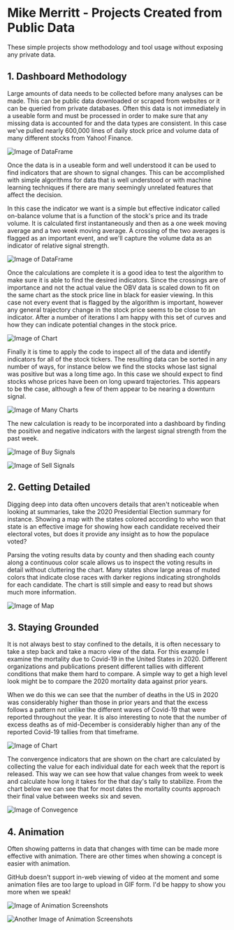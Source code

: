 # Mike Merritt - Projects Created from Public Data

These simple projects show methodology and tool usage without exposing any private data.

## 1. Dashboard Methodology

Large amounts of data needs to be collected before many analyses can be made.  This can be public data downloaded or scraped from websites or it can be queried from private databases.  Often this data is not immediately in a useable form and must be processed in order to make sure that any missing data is accounted for and the data types are consistent.  In this case we've pulled nearly 600,000 lines of daily stock price and volume data of many different stocks from Yahoo! Finance.

![Image of DataFrame](https://michaeljmerritt.github.io/Portfolio/Images/bigdfa.jpg)

Once the data is in a useable form and well understood it can be used to find indicators that are shown to signal changes.  This can be accomplished with simple algorithms for data that is well understood or with machine learning techniques if there are many seemingly unrelated features that affect the decision.

In this case the indicator we want is a simple but effective indicator called on-balance volume that is a function of the stock's price and its trade volume.  It is calculated first instantaneously and then as a one week moving average and a two week moving average.  A crossing of the two averages is flagged as an important event, and we'll capture the volume data as an indicator of relative signal strength.  

![Image of DataFrame](https://michaeljmerritt.github.io/Portfolio/Images/tempdfb.jpg)

Once the calculations are complete it is a good idea to test the algorithm to make sure it is able to find the desired indicators.  Since the crossings are of importance and not the actual value the OBV data is scaled down to fit on the same chart as the stock price line in black for easier viewing.  In this case not every event that is flagged by the algorithm is important, however any general trajectory change in the stock price seems to be close to an indicator.  After a number of iterations I am happy with this set of curves and how they can indicate potential changes in the stock price.  

![Image of Chart](https://michaeljmerritt.github.io/Portfolio/Images/test.jpg)

Finally it is time to apply the code to inspect all of the data and identify indicators for all of the stock tickers.  The resulting data can be sorted in any number of ways, for instance below we find the stocks whose last signal was positive but was a long time ago.  In this case we should expect to find stocks whose prices have been on long upward trajectories.  This appears to be the case, although a few of them appear to be nearing a downturn signal.  

![Image of Many Charts](https://michaeljmerritt.github.io/Portfolio/Images/final.jpg)

The new calculation is ready to be incorporated into a dashboard by finding the positive and negative indicators with the largest signal strength from the past week.

![Image of Buy Signals](https://michaeljmerritt.github.io/Portfolio/Images/dashbuya.jpg)

![Image of Sell Signals](https://michaeljmerritt.github.io/Portfolio/Images/dashsella.jpg)

## 2. Getting Detailed

Digging deep into data often uncovers details that aren't noticeable when looking at summaries, take the 2020 Presidential Election summary for instance.  Showing a map with the states colored according to who won that state is an effective image for showing how each candidate received their electoral votes, but does it provide any insight as to how the populace voted?

Parsing the voting results data by county and then shading each county along a continuous color scale allows us to inspect the voting results in detail without cluttering the chart.  Many states show large areas of muted colors that indicate close races with darker regions indicating strongholds for each candidate.  The chart is still simple and easy to read but shows much more information.

![Image of Map](https://michaeljmerritt.github.io/Portfolio/Images/election.gif)

## 3. Staying Grounded

It is not always best to stay confined to the details, it is often necessary to take a step back and take a macro view of the data.  For this example I examine the mortality due to Covid-19 in the United States in 2020.  Different organizations and publications present different tallies with different conditions that make them hard to compare.  A simple way to get a high level look might be to compare the 2020 mortality data against prior years.

When we do this we can see that the number of deaths in the US in 2020 was considerably higher than those in prior years and that the excess follows a pattern not unlike the different waves of Covid-19 that were reported throughout the year.  It is also interesting to note that the number of excess deaths as of mid-December is considerably higher than any of the reported Covid-19 tallies from that timeframe. 

![Image of Chart](https://michaeljmerritt.github.io/Portfolio/Images/mortalityhistoryb.jpg)

The convergence indicators that are shown on the chart are calculated by collecting the value for each individual date for each week that the report is released.  This way we can see how that value changes from week to week and calculate how long it takes for the that day's tally to stabilize.  From the chart below we can see that for most dates the mortality counts approach their final value between weeks six and seven.

![Image of Convegence](https://michaeljmerritt.github.io/Portfolio/Images/convergeb.jpg)

## 4. Animation

Often showing patterns in data that changes with time can be made more effective with animation.  There are other times when showing a concept is easier with animation.

GitHub doesn't support in-web viewing of video at the moment and some animation files are too large to upload in GIF form.  I'd be happy to show you more when we speak!

![Image of Animation Screenshots](https://michaeljmerritt.github.io/Portfolio/Images/animationscreenshot.jpg)

![Another Image of Animation Screenshots](https://michaeljmerritt.github.io/Portfolio/Images/animationscreenshot2.jpg)
